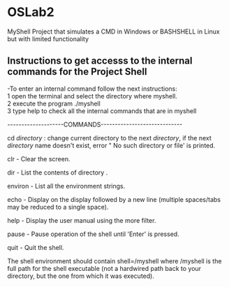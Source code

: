 # OSLab2
MyShell Project that simulates a CMD in Windows or BASHSHELL in Linux but with limited functionality

 Instructions to get accesss to the internal commands for the Project Shell
--------------------------------------------------------

-To enter an internal command follow the next instructions:<br />
1 open the terminal and select the directory where myshell.<br />
2 execute the program  ./myshell <br />
3 type help to check all the internal commands that are in myshell <br />


--------------------COMMANDS-----------------------------

cd *directory* :  change current directory to the next *directory*, if the next *directory* name doesn't exist, error " No such directory or file' is printed.

clr - Clear the screen.

dir <directory> - List the contents of directory <directory>.

environ - List all the environment strings.

echo <comment> - Display <comment> on the display followed by a new line (multiple spaces/tabs may be reduced to a single space).

help - Display the user manual using the more filter.

pause - Pause operation of the shell until 'Enter' is pressed.

quit - Quit the shell.

The shell environment should contain shell=<pathname>/myshell where <pathname>/myshell is the full path for the shell executable (not a hardwired path back to your directory, but the one from which it was executed).

